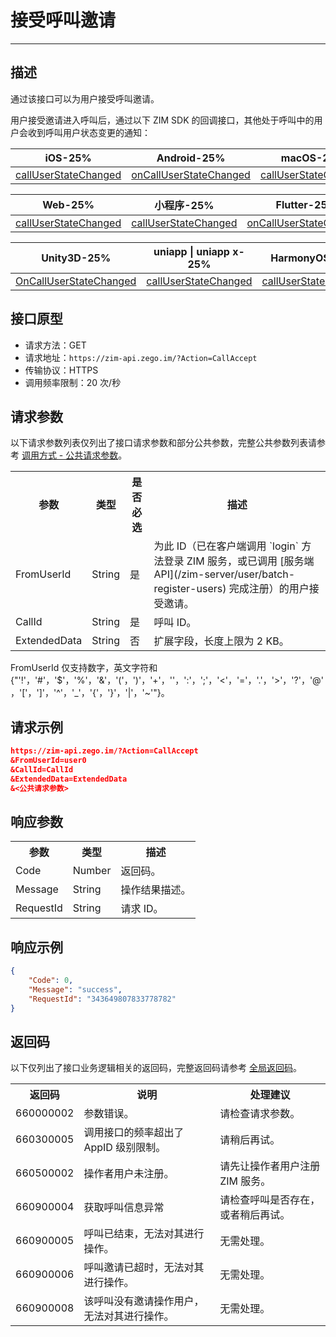 
# 接受呼叫邀请

- - -

## 描述

通过该接口可以为用户接受呼叫邀请。

用户接受邀请进入呼叫后，通过以下 ZIM SDK 的回调接口，其他处于呼叫中的用户会收到呼叫用户状态变更的通知：

| iOS-25% | Android-25% | macOS-25% | Windows-25% |
|-----|---------|--------|---------|
| [callUserStateChanged](https://doc-zh.zego.im/article/api?doc=zim_API~objective-c_ios~protocol~ZIMEventHandler#zim-call-user-state-changed-call-id) | [onCallUserStateChanged](https://doc-zh.zego.im/article/api?doc=zim_API~java_android~class~ZIMEventHandler#on-call-user-state-changed) | [callUserStateChanged](https://doc-zh.zego.im/article/api?doc=zim_API~objective-c_macos~protocol~ZIMEventHandler#zim-call-user-state-changed-call-id) | [onCallUserStateChanged](https://doc-zh.zego.im/article/api?doc=zim_API~cpp_windows~class~ZIMEventHandler#on-call-user-state-changed) |

| Web-25% | 小程序-25% | Flutter-25% | React Native-25% |
|-----|---------|---------|--------------|
| [callUserStateChanged](https://doc-zh.zego.im/article/api?doc=zim_API~javascript_web~interface~ZIMEventHandler#call-user-state-changed) | [callUserStateChanged](https://doc-zh.zego.im/article/api?doc=zim_API~javascript_wxxcx~interface~ZIMEventHandler#call-user-state-changed) | [onCallUserStateChanged](https://pub.dev/documentation/zego_zim/latest/zego_zim/ZIMEventHandler/onCallUserStateChanged.html) | [callUserStateChanged](https://doc-zh.zego.im/article/api?doc=zim_API~javascript_react-native~interface~ZIMEventHandler#call-user-state-changed) |

| Unity3D-25% | uniapp \| uniapp x-25% | HarmonyOS-25% |
|---------|---------|------------|
| [OnCallUserStateChanged](https://doc-zh.zego.im/article/api?doc=zim_API~cs_unity3d~class~ZIMEventHandler#on-call-user-state-changed) | [callUserStateChanged](https://doc-zh.zego.im/article/api?doc=zim_API~javascript_uni-app~interface~ZIMEventHandler#call-user-state-changed) | [callUserStateChanged](https://doc-zh.zego.im/article/api?doc=zim_API~javascript_harmony~interface~ZIMEventHandler#call-user-state-changed) |



## 接口原型

- 请求方法：GET
- 请求地址：`https://zim-api.zego.im/?Action=CallAccept`
- 传输协议：HTTPS
- 调用频率限制：20 次/秒

## 请求参数

以下请求参数列表仅列出了接口请求参数和部分公共参数，完整公共参数列表请参考 [调用方式 - 公共请求参数](/zim-server/accessing-server-apis#2-公共参数)。

<table>
<tbody><tr data-row-level="1">
<th>参数</th>
<th>类型</th>
<th>是否必选</th>
<th>描述</th>
</tr>
<tr data-row-level="2">
<td>FromUserId</td>
<td>String</td>
<td>是</td>
<td>为此 ID（已在客户端调用 `login` 方法登录 ZIM 服务，或已调用 [服务端 API](/zim-server/user/batch-register-users) 完成注册）的用户接受邀请。</td>
</tr>
<tr data-row-level="3">
<td>CallId</td>
<td>String</td>
<td>是</td>
<td>呼叫 ID。</td>
</tr>
<tr data-row-level="5">
<td>ExtendedData</td>
<td>String</td>
<td>否</td>
<td>扩展字段，长度上限为 2 KB。</td>
</tr>
</tbody></table>

<Note title="说明">

FromUserId 仅支持数字，英文字符和{"'!'，'#'，'$'，'%'，'&'，'('，')'，'+'，''，':'，';'，'<'，'='，'.'，'>'，'?'，'@'，'['，']'，'^'，'_'，'{'，'}'，'|'，'~'"}。
</Note>


## 请求示例

```json
https://zim-api.zego.im/?Action=CallAccept
&FromUserId=user0
&CallId=CallId
&ExtendedData=ExtendedData
&<公共请求参数>
```

## 响应参数

<table>
<tbody><tr data-row-level="1">
<th>参数</th>
<th>类型</th>
<th>描述</th>
</tr>
<tr data-row-level="2">
<td>Code</td>
<td>Number</td>
<td>返回码。</td>
</tr>
<tr data-row-level="3">
<td>Message</td>
<td>String</td>
<td>操作结果描述。</td>
</tr>
<tr data-row-level="4">
<td>RequestId</td>
<td>String</td>
<td>请求 ID。</td>
</tr>
</tbody></table>


## 响应示例

```json
{
    "Code": 0,
    "Message": "success",
    "RequestId": "343649807833778782"
}
```

## 返回码

以下仅列出了接口业务逻辑相关的返回码，完整返回码请参考 [全局返回码](/zim-server/return-codes)。

<table>
<tbody><tr>
<th>返回码</th>
<th>说明</th>
<th>处理建议</th>
</tr>
<tr>
<td>660000002</td>
<td>参数错误。</td>
<td>请检查请求参数。</td>
</tr>
<tr>
<td>660300005</td>
<td>调用接口的频率超出了 AppID 级别限制。</td>
<td>请稍后再试。</td>
</tr>
<tr>
<td>660500002</td>
<td>操作者用户未注册。</td>
<td>请先让操作者用户注册 ZIM 服务。</td>
</tr>
<tr>
<td>660900004</td>
<td>获取呼叫信息异常</td>
<td>请检查呼叫是否存在，或者稍后再试。</td>
</tr>
<tr>
<td>660900005</td>
<td>呼叫已结束，无法对其进行操作。</td>
<td>无需处理。</td>
</tr>
<tr>
<td>660900006</td>
<td>呼叫邀请已超时，无法对其进行操作。</td>
<td>无需处理。</td>
</tr>
<tr>
<td>660900008</td>
<td>该呼叫没有邀请操作用户，无法对其进行操作。</td>
<td>无需处理。</td>
</tr>
</tbody></table>